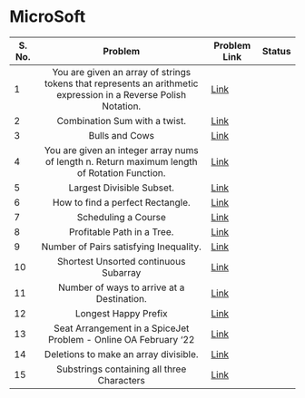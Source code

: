 # MicroSoft

| S. No. | Problem | Problem Link | Status |
| ------ |:---:| --- | --- |
| 1 | You are given an array of strings tokens that represents an arithmetic expression in a Reverse Polish Notation. | [Link](https://leetcode.com/problems/evaluate-reverse-polish-notation/) |   |
| 2 | Combination Sum with a twist. | [Link](https://leetcode.com/problems/combination-sum-iii/) |   |
| 3 | Bulls and Cows | [Link](https://leetcode.com/problems/bulls-and-cows/) |   |
| 4 | You are given an integer array nums of length n. Return maximum length of Rotation Function. | [Link](https://leetcode.com/problems/rotate-function/) |   |
| 5 | Largest Divisible Subset. | [Link](https://leetcode.com/problems/largest-divisible-subset/) |   |
| 6 | How to find a perfect Rectangle. | [Link](https://leetcode.com/problems/perfect-rectangle/) |   |
| 7 | Scheduling a Course | [Link](https://leetcode.com/problems/course-schedule/) |   |
| 8 | Profitable Path in a Tree. | [Link](https://leetcode.com/problems/most-profitable-path-in-a-tree/) |   |
| 9 | Number of Pairs satisfying Inequality. | [Link](https://leetcode.com/problems/number-of-pairs-satisfying-inequality/) |   |
| 10 | Shortest Unsorted continuous Subarray | [Link](https://leetcode.com/problems/shortest-unsorted-continuous-subarray/) |   |
| 11 | Number of ways to arrive at a Destination. | [Link](https://leetcode.com/problems/number-of-ways-to-arrive-at-destination/) |   |
| 12 | Longest Happy Prefix | [Link](https://leetcode.com/problems/longest-happy-prefix/) |   |
| 13 | Seat Arrangement in a SpiceJet Problem - Online OA February ‘22 | [Link](https://leetcode.com/problems/airplane-seat-assignment-probability/) |   |
| 14 | Deletions to make an array divisible. | [Link](https://leetcode.com/problems/minimum-deletions-to-make-array-divisible/) |   |
| 15 | Substrings containing all three Characters | [Link](https://leetcode.com/problems/number-of-substrings-containing-all-three-characters/) |   |


